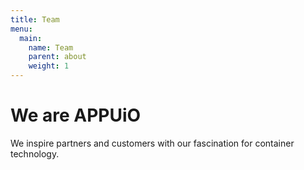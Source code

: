 ```yaml
---
title: Team
menu:
  main:
    name: Team
    parent: about
    weight: 1
---
```


# We are APPUiO
We inspire partners and customers with our fascination for container technology.
